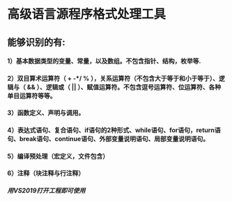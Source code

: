 # 高级语言源程序格式处理工具
## 能够识别的有:
#### 1）基本数据类型的变量、常量，以及数组。不包含指针、结构，枚举等.
#### 2）双目算术运算符（ + -*/ % ），关系运算符（不包含大于等于和小于等于）、逻辑与（ && ）、逻辑或（ || ）、赋值运算符。不包含逗号运算符、位运算符、各种单目运算符等等。
#### 3）函数定义、声明与调用。
#### 4）表达式语句、复合语句、if语句的2种形式、while语句、for语句，return语句、break语句、continue语句、外部变量说明语句、局部变量说明语句。
#### 5）编译预处理（宏定义，文件包含）
#### 6）注释（块注释与行注释）

##### 用VS2019打开工程即可使用
